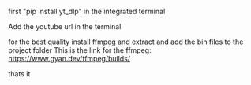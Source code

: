 first "pip install yt_dlp" in the integrated terminal


Add the youtube url in the terminal


for the best quality install ffmpeg and extract and add the bin files to the project folder
This is the link for the ffmpeg: https://www.gyan.dev/ffmpeg/builds/

thats it
